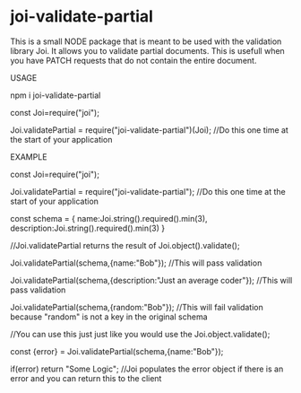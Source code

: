 # joi-validate-partial

This is a small NODE package that is meant to be used with the validation library Joi. It allows you to validate partial documents.
This is usefull when you have PATCH requests that do not contain the entire document.

USAGE

npm i joi-validate-partial

const Joi=require("joi");

Joi.validatePartial = require("joi-validate-partial")(Joi); //Do this one time at the start of your application

EXAMPLE

const Joi=require("joi");

Joi.validatePartial = require("joi-validate-partial"); //Do this one time at the start of your application

const schema = {
name:Joi.string().required().min(3),
description:Joi.string().required().min(3)
}

//Joi.validatePartial returns the result of Joi.object().validate();

Joi.validatePartial(schema,{name:"Bob"}); //This will pass validation

Joi.validatePartial(schema,{description:"Just an average coder"}); //This will pass validation

Joi.validatePartial(schema,{random:"Bob"}); //This will fail validation because "random" is not a key in the original schema

//You can use this just just like you would use the Joi.object.validate();

const {error} = Joi.validatePartial(schema,{name:"Bob"});

if(error) return "Some Logic"; //Joi populates the error object if there is an error and you can return this to the client


